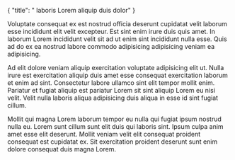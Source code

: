 {
  "title": " laboris Lorem aliquip duis dolor"
}

Voluptate consequat ex est nostrud officia deserunt cupidatat velit laborum esse incididunt elit velit excepteur. Est sint enim irure duis quis amet. In laborum Lorem incididunt velit sit ad ut enim sint incididunt nulla esse. Quis ad do ex ea nostrud labore commodo adipisicing adipisicing veniam ea adipisicing.

Ad elit dolore veniam aliquip exercitation voluptate adipisicing elit ut. Nulla irure est exercitation aliquip duis amet esse consequat exercitation laborum et enim ad sint. Consectetur labore ullamco sint elit tempor mollit enim. Pariatur et fugiat aliquip est pariatur Lorem sit sint aliquip Lorem eu nisi velit. Velit nulla laboris aliqua adipisicing duis aliqua in esse id sint fugiat cillum.

Mollit qui magna Lorem laborum tempor eu nulla qui fugiat ipsum nostrud nulla eu. Lorem sunt cillum sunt elit duis qui laboris sint. Ipsum culpa anim amet esse elit deserunt. Mollit veniam velit elit consequat proident consequat est cupidatat ex. Sit exercitation proident deserunt sunt enim dolore consequat duis magna Lorem.